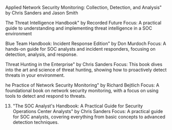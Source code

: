 Applied Network Security Monitoring: Collection, Detection, and Analysis" by Chris Sanders and Jason Smith

The Threat Intelligence Handbook" by Recorded Future
Focus: A practical guide to understanding and implementing threat intelligence in a SOC environment

Blue Team Handbook: Incident Response Edition" by Don Murdoch
Focus: A hands-on guide for SOC analysts and incident responders, focusing on detection, analysis, and response.

Threat Hunting in the Enterprise" by Chris Sanders
Focus: This book dives into the art and science of threat hunting, showing how to proactively detect threats in your environment.

he Practice of Network Security Monitoring" by Richard Bejtlich
Focus: A foundational book on network security monitoring, with a focus on using tools to detect and respond to threats.


13. "The SOC Analyst's Handbook: A Practical Guide for Security Operations Center Analysts" by Chris Sanders
Focus: A practical guide for SOC analysts, covering everything from basic concepts to advanced detection techniques.


